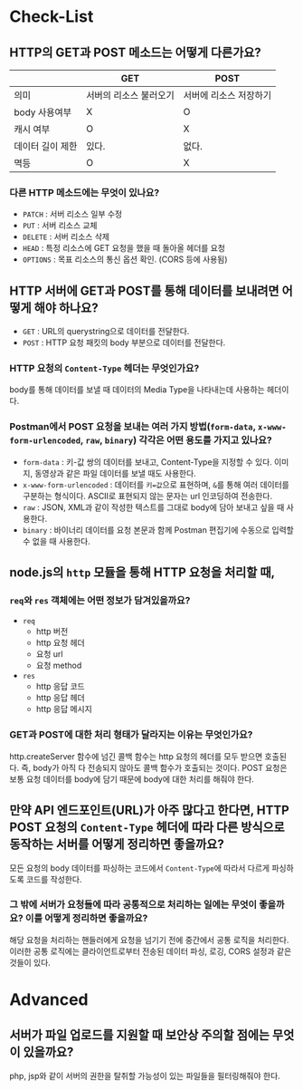 # Check-List

## HTTP의 GET과 POST 메소드는 어떻게 다른가요?

|                  | GET                    | POST                   |
| ---------------- | ---------------------- | ---------------------- |
| 의미             | 서버의 리소스 불러오기 | 서버에 리소스 저장하기 |
| body 사용여부    | X                      | O                      |
| 캐시 여부        | O                      | X                      |
| 데이터 길이 제한 | 있다.                  | 없다.                  |
| 멱등             | O                      | X                      |

### 다른 HTTP 메소드에는 무엇이 있나요?

* `PATCH` : 서버 리소스 일부 수정
* `PUT` : 서버 리소스 교체
* `DELETE` : 서버 리소스 삭제
* `HEAD` : 특정 리소스에 GET 요청을 했을 때 돌아올 헤더를 요청
* `OPTIONS` : 목표 리소스의 통신 옵션 확인. (CORS 등에 사용됨)

## HTTP 서버에 GET과 POST를 통해 데이터를 보내려면 어떻게 해야 하나요?

- `GET` : URL의 querystring으로 데이터를 전달한다.
- `POST` : HTTP 요청 패킷의 body 부분으로 데이터를 전달한다.

### HTTP 요청의 `Content-Type` 헤더는 무엇인가요?

body를 통해 데이터를 보낼 때 데이터의 Media Type을 나타내는데 사용하는 헤더이다.

### Postman에서 POST 요청을 보내는 여러 가지 방법(`form-data`, `x-www-form-urlencoded`, `raw`, `binary`) 각각은 어떤 용도를 가지고 있나요?

- `form-data` : 키-값 쌍의 데이터를 보내고, Content-Type을 지정할 수 있다. 이미지, 동영상과 같은 파일 데이터를 보낼 때도 사용한다.
- `x-www-form-urlencoded` : 데이터를 `키=값`으로 표현하며, `&`를 통해 여러 데이터를 구분하는 형식이다. ASCII로 표현되지 않는 문자는 url 인코딩하여 전송한다.
- `raw` : JSON, XML과 같이 작성한 텍스트를 그대로 body에 담아 보내고 싶을 때 사용한다.
- `binary` : 바이너리 데이터를 요청 본문과 함께 Postman 편집기에 수동으로 입력할 수 없을 때 사용한다.

## node.js의 `http` 모듈을 통해 HTTP 요청을 처리할 때,

### `req`와 `res` 객체에는 어떤 정보가 담겨있을까요?

- `req`
  - http 버전
  - http 요청 헤더
  - 요청 url
  - 요청 method
- `res`
  - http 응답 코드
  - http 응답 헤더
  - http 응답 메시지

### GET과 POST에 대한 처리 형태가 달라지는 이유는 무엇인가요?

http.createServer 함수에 넘긴 콜백 함수는 http 요청의 헤더를 모두 받으면 호출된다. 즉, body가 아직 다 전송되지 않아도 콜백 함수가 호출되는 것이다. POST 요청은 보통 요청 데이터를 body에 담기 때문에 body에 대한 처리를 해줘야 한다.

## 만약 API 엔드포인트(URL)가 아주 많다고 한다면, HTTP POST 요청의 `Content-Type` 헤더에 따라 다른 방식으로 동작하는 서버를 어떻게 정리하면 좋을까요?

모든 요청의 body 데이터를 파싱하는 코드에서 `Content-Type`에 따라서 다르게 파싱하도록 코드를 작성한다.

### 그 밖에 서버가 요청들에 따라 공통적으로 처리하는 일에는 무엇이 좋을까요? 이를 어떻게 정리하면 좋을까요?

해당 요청을 처리하는 핸들러에게 요청을 넘기기 전에 중간에서 공통 로직을 처리한다. 이러한 공통 로직에는 클라이언트로부터 전송된 데이터 파싱, 로깅, CORS 설정과 같은 것들이 있다.

# Advanced

## 서버가 파일 업로드를 지원할 때 보안상 주의할 점에는 무엇이 있을까요?

php, jsp와 같이 서버의 권한을 탈취할 가능성이 있는 파일들을 필터링해줘야 한다.

